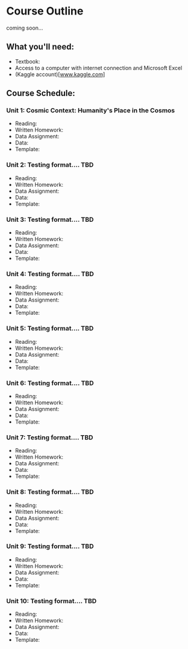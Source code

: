 # Course Outline

coming soon...

## What you'll need:
- Textbook:
- Access to a computer with internet connection and Microsoft Excel
- (Kaggle account)[www.kaggle.com]

## Course Schedule:

### Unit 1:  Cosmic Context:  Humanity's Place in the Cosmos
- Reading:
- Written Homework: 
- Data Assignment: 
- Data: 
- Template: 


### Unit 2:  Testing format.... TBD
- Reading:
- Written Homework: 
- Data Assignment: 
- Data: 
- Template:


### Unit 3:  Testing format.... TBD
- Reading:
- Written Homework: 
- Data Assignment: 
- Data: 
- Template: 


### Unit 4:  Testing format.... TBD
- Reading:
- Written Homework: 
- Data Assignment: 
- Data: 
- Template:
  

### Unit 5:  Testing format.... TBD
- Reading:
- Written Homework: 
- Data Assignment: 
- Data: 
- Template:


### Unit 6:  Testing format.... TBD
- Reading:
- Written Homework: 
- Data Assignment: 
- Data: 
- Template:


### Unit 7:  Testing format.... TBD
- Reading:
- Written Homework: 
- Data Assignment: 
- Data: 
- Template:


### Unit 8:  Testing format.... TBD
- Reading:
- Written Homework: 
- Data Assignment: 
- Data: 
- Template: 


### Unit 9:  Testing format.... TBD
- Reading:
- Written Homework: 
- Data Assignment: 
- Data: 
- Template: 


### Unit 10:  Testing format.... TBD
- Reading:
- Written Homework: 
- Data Assignment: 
- Data: 
- Template: 
